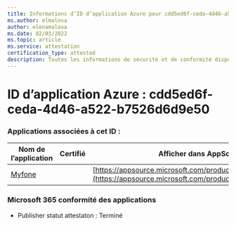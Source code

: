```yaml
---
title: Informations d’ID d’application Azure pour cdd5ed6f-ceda-4d46-a522-b7526d6d9e50
ms.author: elmalova
author: elenamalova
ms.date: 02/03/2022
ms.topic: article
ms.service: attestation
certification_type: attested
description: Toutes les informations de sécurité et de conformité disponibles pour cdd5ed6f-ceda-4d46-a522-b7526d6d9e50.
---
```

# <a name="azure-app-id-cdd5ed6f-ceda-4d46-a522-b7526d6d9e50"></a>ID d’application Azure : cdd5ed6f-ceda-4d46-a522-b7526d6d9e50


### <a name="apps-associated-with-this-id"></a>Applications associées à cet ID :
| **Nom de l’application** | **Certifié** | **Afficher dans AppSource** |
|--------------|---------------|-----------------------|
| [Myfone](https://docs.microsoft.com/microsoft-365-app-certification/forward/WA200000716) |  | [https://appsource.microsoft.com/product/office/WA200000716](https://appsource.microsoft.com/product/office/WA200000716) |

### <a name="microsoft-365-app-compliance-status"></a>Microsoft 365 conformité des applications
- Publisher statut attestaton : Terminé
